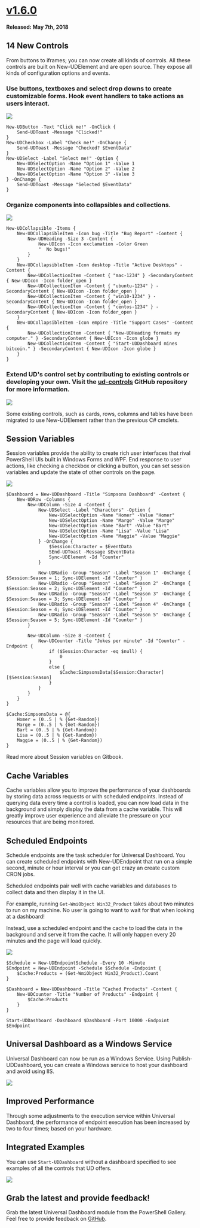# [v1.6.0](https://www.powershellgallery.com/packages/UniversalDashboard/1.6.0)

**Released: May 7th, 2018**

## 14 New Controls

From buttons to iframes; you can now create all kinds of controls. All these controls are built on New-UDElement and are open source. They expose all kinds of configuration options and events. 

### Use buttons, textboxes and select drop downs to create customizable forms. Hook event handlers to take actions as users interact.

![](./images/controls.gif)

```
New-UDButton -Text "Click me!" -OnClick {
    Send-UDToast -Message "Clicked!"
}
New-UDCheckbox -Label "Check me!" -OnChange {
    Send-UDToast -Message "Checked? $EventData"
}
New-UDSelect -Label "Select me!" -Option { 
    New-UDSelectOption -Name "Option 1" -Value 1
    New-UDSelectOption -Name "Option 2" -Value 2
    New-UDSelectOption -Name "Option 3" -Value 3
} -OnChange {
    Send-UDToast -Message "Selected $EventData"
}
``` 

### Organize components into collapsibles and collections.

![](./images/collapsible.gif)

```
New-UDCollapsible -Items {
    New-UDCollapsibleItem -Icon bug -Title "Bug Report" -Content {
        New-UDHeading -Size 3 -Content {
            New-UDIcon -Icon exclamation -Color Green 
            "  No bugs!"
        } 
    }
    New-UDCollapsibleItem -Icon desktop -Title "Active Desktops" -Content {
        New-UDCollectionItem -Content { "mac-1234" } -SecondaryContent { New-UDIcon -Icon folder_open }
        New-UDCollectionItem -Content { "ubuntu-1234" } -SecondaryContent { New-UDIcon -Icon folder_open }
        New-UDCollectionItem -Content { "win10-1234" } -SecondaryContent { New-UDIcon -Icon folder_open }
        New-UDCollectionItem -Content { "centos-1234" } -SecondaryContent { New-UDIcon -Icon folder_open }
    }
    New-UDCollapsibleItem -Icon empire -Title "Support Cases" -Content {
        New-UDCollectionItem -Content { "New-UDHeading formats my computer." } -SecondaryContent { New-UDIcon -Icon globe }
        New-UDCollectionItem -Content { "Start-UDDashboard mines bitcoin." } -SecondaryContent { New-UDIcon -Icon globe }
    }
}
```

### Extend UD's control set by contributing to existing controls or developing your own. Visit the [ud-controls](https://github.com/ironmansoftware/ud-controls) GitHub repository for more information.

![](./images/extend.png)

Some existing controls, such as cards, rows, columns and tables have been migrated to use New-UDElement rather than the previous C# cmdlets.

## Session Variables

Session variables provide the ability to create rich user interfaces that rival PowerShell UIs built in Windows Forms and WPF. End response to user actions, like checking a checkbox or clicking a button, you can set session variables and update the state of other controls on the page. 

![](./images/simpsons-dashboard.gif)

```
$Dashboard = New-UDDashboard -Title "Simpsons Dashboard" -Content {
    New-UDRow -Columns {
        New-UDColumn -Size 4 -Content {
            New-UDSelect -Label "Characters" -Option {
                New-UDSelectOption -Name "Homer" -Value "Homer"
                New-UDSelectOption -Name "Marge" -Value "Marge"
                New-UDSelectOption -Name "Bart" -Value "Bart"
                New-UDSelectOption -Name "Lisa" -Value "Lisa"
                New-UDSelectOption -Name "Maggie" -Value "Maggie"
            } -OnChange {
                $Session:Character = $EventData
                SEnd-UDToast -Message $EventData
                Sync-UDElement -Id "Counter"
            }

            New-UDRadio -Group "Season" -Label "Season 1" -OnChange { $Session:Season = 1; Sync-UDElement -Id "Counter" }
            New-UDRadio -Group "Season" -Label "Season 2" -OnChange { $Session:Season = 2; Sync-UDElement -Id "Counter" }
            New-UDRadio -Group "Season" -Label "Season 3" -OnChange { $Session:Season = 3; Sync-UDElement -Id "Counter" }
            New-UDRadio -Group "Season" -Label "Season 4" -OnChange { $Session:Season = 4; Sync-UDElement -Id "Counter" }
            New-UDRadio -Group "Season" -Label "Season 5" -OnChange { $Session:Season = 5; Sync-UDElement -Id "Counter" }
        }

        New-UDColumn -Size 8 -Content {
            New-UDCounter -Title "Jokes per minute" -Id "Counter" -Endpoint {
                if ($Session:Character -eq $null) {
                    0
                }
                else {
                    $Cache:SimpsonsData[$Session:Character][$Session:Season]
                }
            }
        }
    } 
}

$Cache:SimpsonsData = @{
    Homer = (0..5 | % {Get-Random})
    Marge = (0..5 | % {Get-Random})
    Bart = (0..5 | % {Get-Random})
    Lisa = (0..5 | % {Get-Random})
    Maggie = (0..5 | % {Get-Random})
}

```

Read more about Session variables on Gitbook.

## Cache Variables

Cache variables allow you to improve the performance of your dashboards by storing data across requests or with scheduled endpoints. Instead of querying data every time a control is loaded, you can now load data in the background and simply display the data from a cache variable. This will greatly improve user experience and alleviate the pressure on your resources that are being monitored.

## Scheduled Endpoints 

Schedule endpoints are the task scheduler for Universal Dashboard. You can create scheduled endpoints with New-UDEndpoint that run on a simple second, minute or hour interval or you can get crazy an create custom CRON jobs.

Scheduled endpoints pair well with cache variables and databases to collect data and then display it in the UI.

For example, running `Get-WmiObject Win32_Product` takes about two minutes to run on my machine. No user is going to want to wait for that when looking at a dashboard! 

Instead, use a scheduled endpoint and the cache to load the data in the background and serve it from the cache. It will only happen every 20 minutes and the page will load quickly. 

![](./images/caching.gif)

```
$Schedule = New-UDEndpointSchedule -Every 10 -Minute
$Endpoint = New-UDEndpoint -Schedule $Schedule -Endpoint {
    $Cache:Products = (Get-WmiObject Win32_Product).Count
}

$Dashboard = New-UDDashboard -Title "Cached Products" -Content {
    New-UDCounter -Title "Number of Products" -Endpoint {
        $Cache:Products
    }
}

Start-UDDashboard -Dashboard $Dashboard -Port 10000 -Endpoint $Endpoint

```

## Universal Dashboard as a Windows Service

Universal Dashboard can now be run as a Windows Service. Using Publish-UDDashboard, you can create a Windows service to host your dashboard and avoid using IIS. 

![](./images/daas.png)

## Improved Performance

Through some adjustments to the execution service within Universal Dashboard, the performance of endpoint execution has been increased by two to four times; based on your hardware. 

## Integrated Examples 

You can use `Start-UDDashboard` without a dashboard specified to see examples of all the controls that UD offers. 

![](./images/examples.gif)

## Grab the latest and provide feedback!

Grab the latest Universal Dashboard module from the PowerShell Gallery. Feel free to provide feedback on [GitHub](https://github.com/ironmansoftware/universal-dashboard/issues).
